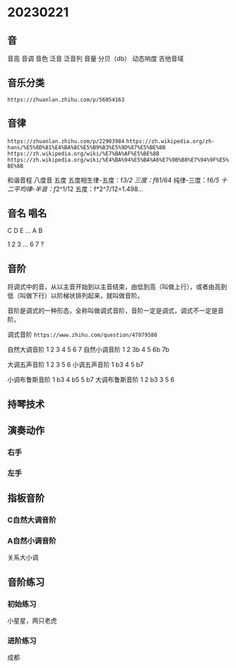 # 20230221

## 音

音高 音调 音色 泛音 泛音列 音量 分贝（db） 动态响度 吉他音域

## 音乐分类

`https://zhuanlan.zhihu.com/p/56054163`

## 音律

`https://zhuanlan.zhihu.com/p/22903984`
`https://zh.wikipedia.org/zh-hans/%E5%8D%81%E4%BA%8C%E5%B9%B3%E5%9D%87%E5%BE%8B`
`https://zh.wikipedia.org/wiki/%E7%BA%AF%E5%BE%8B`
`https://zh.wikipedia.org/wiki/%E4%BA%94%E5%BA%A6%E7%9B%B8%E7%94%9F%E5%BE%8B`

和谐音程 八度音 五度
五度相生律-五度：f*3/2 三度：f*81/64
纯律-三度：f*6/5
十二平均律-半音：f*2^1/12 五度：f*2^7/12=1.498...

## 音名 唱名

C D E ... A B

1 2 3 ... 6 7 ?

## 音阶

将调式中的音，从以主音开始到以主音结束，由低到高（叫做上行），或者由高到低（叫做下行）以阶梯状排列起来，就叫做音阶。

音阶是调式的一种形态，全称叫做调式音阶，音阶一定是调式，调式不一定是音阶。

调式音阶 `https://www.zhihu.com/question/47079580`

自然大调音阶 1 2 3 4 5 6 7
自然小调音阶 1 2 3b 4 5 6b 7b

大调五声音阶 1 2 3 5 6
小调五声音阶 1 b3 4 5 b7

小调布鲁斯音阶 1 b3 4 b5 5 b7
大调布鲁斯音阶 1 2 b3 3 5 6

## 持琴技术

## 演奏动作

### 右手

### 左手

## 指板音阶

### C自然大调音阶

### A自然小调音阶

关系大小调

## 音阶练习

### 初始练习

小星星，两只老虎

### 进阶练习

成都
